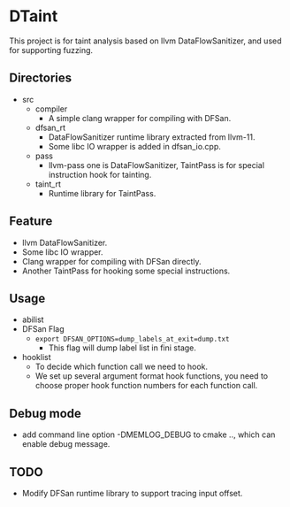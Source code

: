 # DTaint
This project is for taint analysis based on llvm DataFlowSanitizer, and used for supporting fuzzing.
## Directories
- src
  - compiler
    - A simple clang wrapper for compiling with DFSan.
  - dfsan_rt
    - DataFlowSanitizer runtime library extracted from llvm-11.
    - Some libc IO wrapper is added in dfsan_io.cpp.
  - pass
    - llvm-pass one is DataFlowSanitizer, TaintPass is for special instruction hook for tainting.
  - taint_rt
    - Runtime library for TaintPass. 
## Feature
  - llvm DataFlowSanitizer.
  - Some libc IO wrapper.
  - Clang wrapper for compiling with DFSan directly.
  - Another TaintPass for hooking some special instructions.
## Usage 
  - abilist
  - DFSan Flag
    - ```export DFSAN_OPTIONS=dump_labels_at_exit=dump.txt```
      - This flag will dump label list in fini stage. 
  - hooklist
    - To decide which function call we need to hook.
    - We set up several argument format hook functions,
      you need to choose proper hook function numbers for each function call.
## Debug mode
  - add command line option -DMEMLOG_DEBUG to cmake .., 
    which can enable debug message.      
## TODO
  - Modify DFSan runtime library to support tracing input offset.
